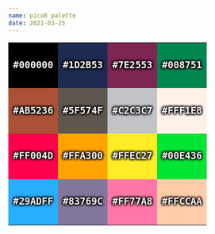 ```yaml
---
name: pico8 palette
date: 2021-03-25
---
```


<style>
table {
  border-collapse: collapse;
  width: var(--box);
}

td {
  color: snow;
  font-family: Menlo, monospace;
  font-size: clamp(0.6rem, 4vw, 1.2rem);
  font-weight: bold;
  text-align: center;
  text-shadow:
    -0.1em  0.1em 0.2em black,
     0.1em -0.1em 0.2em black,
    -0.1em -0.1em 0.2em black,
     0.1em  0.1em 0.2em black;
  width: 25%;
}

td::before, td::after {
  content: '';
  display: block;
  padding-bottom: calc(50% - 0.5em);
}

tr:nth-child(1) td:nth-child(1) {
  background-color: #000000;
}
tr:nth-child(1) td:nth-child(2) {
  background-color: #1D2B53;
}
tr:nth-child(1) td:nth-child(3) {
  background-color: #7E2553;
}
tr:nth-child(1) td:nth-child(4) {
  background-color: #008751;
}

tr:nth-child(2) td:nth-child(1) {
  background-color: #AB5236;
}
tr:nth-child(2) td:nth-child(2) {
  background-color: #5F574F;
}
tr:nth-child(2) td:nth-child(3) {
  background-color: #C2C3C7;
}
tr:nth-child(2) td:nth-child(4) {
  background-color: #FFF1E8;
}

tr:nth-child(3) td:nth-child(1) {
  background-color: #FF004D;
}
tr:nth-child(3) td:nth-child(2) {
  background-color: #FFA300;
}
tr:nth-child(3) td:nth-child(3) {
  background-color: #FFEC27;
}
tr:nth-child(3) td:nth-child(4) {
  background-color: #00E436;
}

tr:nth-child(4) td:nth-child(1) {
  background-color: #29ADFF;
}
tr:nth-child(4) td:nth-child(2) {
  background-color: #83769C;
}
tr:nth-child(4) td:nth-child(3) {
  background-color: #FF77A8;
}
tr:nth-child(4) td:nth-child(4) {
  background-color: #FFCCAA;
}
</style>

|         |         |         |         |
|---------|---------|---------|---------|
| #000000 | #1D2B53 | #7E2553 | #008751 |
| #AB5236 | #5F574F | #C2C3C7 | #FFF1E8 |
| #FF004D | #FFA300 | #FFEC27 | #00E436 |
| #29ADFF | #83769C | #FF77A8 | #FFCCAA |

